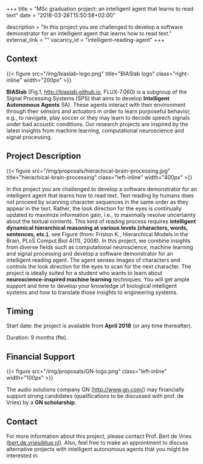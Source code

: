 +++
title = "MSc graduation project: an intelligent agent that learns to read text"
date = "2018-03-28T15:50:58+02:00"

description = "In this project you are challenged to develop a software demonstrator for an intelligent agent that learns how to read text."
external_link = ""
vacancy_id = "intelligent-reading-agent"
+++


## Context

{{< figure src="/img/biaslab-logo.png" title="BIASlab logo" class="right-inline" width="200px" >}}

**BIASlab** (Fig.1, <http://biaslab.github.io>, FLUX-7.060) is
a subgroup of the Signal Processing Systems (SPS) that aims to develop
**Intelligent Autonomous Agents** (IA). These agents interact with their
environment through their sensors and actuators in order to learn
purposeful behavior, e.g., to navigate, play soccer or they may learn to
decode speech signals under bad acoustic conditions. Our research
projects are inspired by the latest insights from machine learning,
computational neuroscience and signal processing.

## Project Description

{{< figure src="/img/proposals/hierachical-brain-processing.jpg" title="hierachical-brain-processing" class="left-inline" width="400px" >}}



In this project you are challenged to develop a software demonstrator for an intelligent agent that learns how to read text. Text reading by humans does not proceed by scanning character sequences in the same order as they appear in the text. Rather, the look direction for the eyes is continually updated to maximize information gain, i.e., to maximally resolve uncertainty about the textual contents. This kind of reading process requires **intelligent dynamical hierarchical reasoning at various levels (characters, words, sentences, etc.)**, see Figure (from: Friston K., Hierarchical Models in the Brain, PLoS Comput Biol 4(11), 2008). In this project, we combine insights from diverse fields such as computational neuroscience, machine learning and signal processing and develop a software demonstrator for an intelligent reading agent. The agent senses images of characters and controls the look direction for the eyes to scan for the next character. The project is ideally suited for a student who wants to learn about **neuroscience-inspired machine learning** techniques. You will get ample support and time to develop your knowledge of biological intelligent systems and how to translate those insights to engineering systems.


## Timing

Start date: the project is available from **April 2018** (or any time thereafter).

Duration: 9 months (fte).

## Financial Support

{{< figure src="/img/proposals/GN-logo.png" class="left-inline" width="100px" >}}

The audio solutions company GN (<http://www.gn.com/>) may financially support strong candidates (qualifications to be discussed with prof. de Vries) by a **GN scholarship**.

## Contact

For more information about this project, please contact Prof. Bert de
Vries (<bert.de.vries@tue.nl>). Also, feel free to make an appointment
to discuss alternative projects with intelligent autonomous agents that
you might be interested in.
